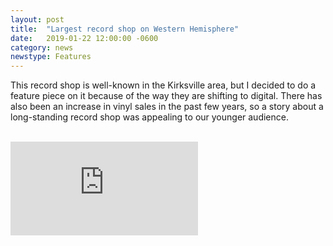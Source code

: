 ```yaml
---
layout: post
title:  "Largest record shop on Western Hemisphere"
date:   2019-01-22 12:00:00 -0600
category: news
newstype: Features
---
```


This record shop is well-known in the Kirksville area, but I decided to do a feature piece on it because of the way they are shifting to digital. There has also been an increase in vinyl sales in the past few years, so a story about a long-standing record shop was appealing to our younger audience.

<br/>
<div class="embed-container">
    <iframe class="embed-video" src="https://www.youtube.com/embed/AELKFiht7hc?=rel0&showinfo=0&autohide=1" frameborder="0" allowfullscreen></iframe>
</div>